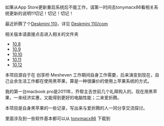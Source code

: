 如果从App Store更新重启系统后不能工作，请第一时间去tonymacx86看相关系统更新的说明!!!切记！切记！切记！

最近折腾了个[Deskmini 110](http://www.asrock.com/nettop/intel/Deskmini%20110%20Series/index.asp#About)，详见 [Deskmini 110/com](deskmini_110_com.md)

相关版本请直接点击进入相关的文件夹

* [10.8](10.8)
* [10.9](10.9)
* [10.10](10.10)
* [10.11](10.11)
* [10.12](10.12)

本项目源自于在 创享桥 Mesheven 工作期间自身工作需要，后来演变到现在，自己业余生活工作都在使用黑苹果，算是一种很廉价的使用上苹果系统的方式。

我的第一台macbook pro是2011年，乔帮主去世前几个礼拜购入的。现在用黑苹果，一来经济实惠，又能得到更好的电脑性能；二来爱折腾。

本项目是自身黑苹果的一些记录，写出来与爱折腾的人一同分享交流探讨。


里面涉及到一些软件基本都可以从 [tonymacx86](https://www.tonymacx86.com/resources/categories/tonymacx86-downloads.3/) 下载到
